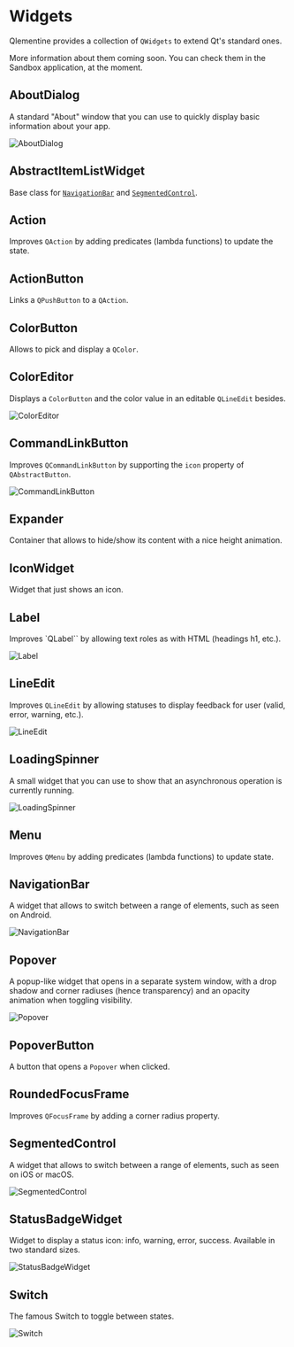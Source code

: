 # Widgets

Qlementine provides a collection of `QWidgets` to extend Qt's standard ones.

More information about them coming soon. You can check them in the Sandbox application, at the moment.

## AboutDialog

A standard "About" window that you can use to quickly display basic information about your app.

![AboutDialog](assets/images/widgets/aboutdialog.png)

## AbstractItemListWidget

Base class for [`NavigationBar`](#navigationbar) and [`SegmentedControl`](#segmentedcontrol).

## Action

Improves `QAction` by adding predicates (lambda functions) to update the state.

## ActionButton

Links a `QPushButton` to a `QAction`.

## ColorButton

Allows to pick and display a `QColor`.

## ColorEditor

Displays a `ColorButton` and the color value in an editable `QLineEdit` besides.

![ColorEditor](assets/images/widgets/coloreditor.png)

## CommandLinkButton

Improves `QCommandLinkButton` by supporting the `icon` property of `QAbstractButton`.

![CommandLinkButton](assets/images/widgets/commandlinkbutton.png)

## Expander

Container that allows to hide/show its content with a nice height animation.

## IconWidget

Widget that just shows an icon.

## Label

Improves `QLabel`` by allowing text roles as with HTML (headings h1, etc.).

![Label](assets/images/widgets/label.png)

## LineEdit

Improves `QLineEdit` by allowing statuses to display feedback for user (valid, error, warning, etc.).

![LineEdit](assets/images/widgets/lineedit.png)

## LoadingSpinner

A small widget that you can use to show that an asynchronous operation is currently running.

![LoadingSpinner](assets/images/widgets/loadingspinner.png)

## Menu

Improves `QMenu` by adding predicates (lambda functions) to update state.

## NavigationBar

A widget that allows to switch between a range of elements, such as seen on Android.

![NavigationBar](assets/images/widgets/navigationbar.png)

## Popover

A popup-like widget that opens in a separate system window, with a drop shadow and corner radiuses (hence transparency) and an opacity animation when toggling visibility.

![Popover](assets/images/widgets/popover.png)

## PopoverButton

A button that opens a `Popover` when clicked.

## RoundedFocusFrame

Improves `QFocusFrame` by adding a corner radius property.

## SegmentedControl

A widget that allows to switch between a range of elements, such as seen on iOS or macOS.

![SegmentedControl](assets/images/widgets/segmentedcontrol.png)

## StatusBadgeWidget

Widget to display a status icon: info, warning, error, success. Available in two standard sizes.

![StatusBadgeWidget](assets/images/widgets/badges.png)

## Switch

The famous Switch to toggle between states.

![Switch](assets/images/widgets/switch-checked.png)
